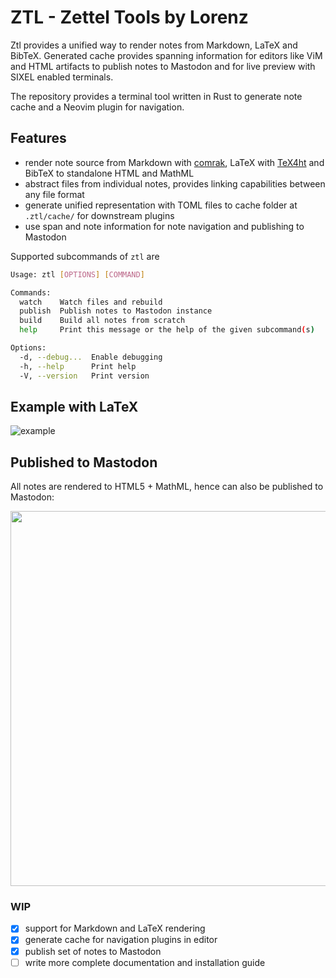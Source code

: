 # ZTL - Zettel Tools by Lorenz

Ztl provides a unified way to render notes from Markdown, LaTeX and BibTeX. Generated cache provides spanning information for editors like ViM and HTML artifacts to publish notes to Mastodon and for live preview with SIXEL enabled terminals.

The repository provides a terminal tool written in Rust to generate note cache and a Neovim plugin for navigation.

## Features

 - render note source from Markdown with [comrak](https://github.com/kivikakk/comrak), LaTeX with [TeX4ht](https://tug.org/tex4ht/) and BibTeX to standalone HTML and MathML
 - abstract files from individual notes, provides linking capabilities between any file format
 - generate unified representation with TOML files to cache folder at `.ztl/cache/` for downstream plugins
 - use span and note information for note navigation and publishing to Mastodon

Supported subcommands of `ztl` are

```bash
Usage: ztl [OPTIONS] [COMMAND]

Commands:
  watch    Watch files and rebuild
  publish  Publish notes to Mastodon instance
  build    Build all notes from scratch
  help     Print this message or the help of the given subcommand(s)

Options:
  -d, --debug...  Enable debugging
  -h, --help      Print help
  -V, --version   Print version
```

## Example with LaTeX

![example](https://github.com/user-attachments/assets/e96b6fdb-7514-40a9-b3a8-01d5dde9c1bf)

## Published to Mastodon

All notes are rendered to HTML5 + MathML, hence can also be published to Mastodon:

<p align="center">
 <img src="https://github.com/user-attachments/assets/001f9414-1b09-4933-95ad-26dc1d9f7231" width=600 />
</p>

### WIP

 - [x] support for Markdown and LaTeX rendering
 - [x] generate cache for navigation plugins in editor
 - [x] publish set of notes to Mastodon
 - [ ] write more complete documentation and installation guide
